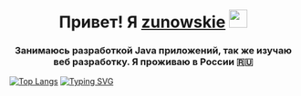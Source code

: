<h1 align="center">Привет! Я <a href="https://bio.hushworld.fun/" target="_blank">zunowskie</a> 
<img src="https://github.com/blackcater/blackcater/raw/main/images/Hi.gif" height="32"/></h1>
<h3 align="center">Занимаюсь разработкой Java приложений, так же изучаю веб разработку. Я проживаю в России 🇷🇺</h3>

<!---Для компактной версии-->
[![Top Langs](https://github-readme-stats.vercel.app/api/top-langs/?username=zunowskie&layout=compact)](https://github.com/anuraghazra/github-readme-stats)
[![Typing SVG](https://readme-typing-svg.herokuapp.com?color=%2336BCF7&lines=Computer+science+student)](https://git.io/typing-svg)
<!---Для подробной версии-->
